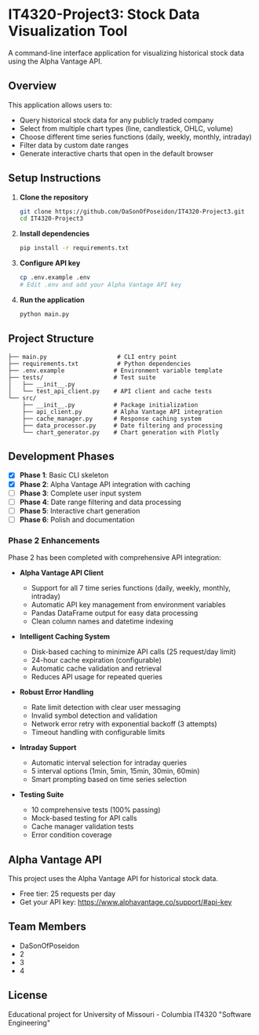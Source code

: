 # IT4320-Project3: Stock Data Visualization Tool

A command-line interface application for visualizing historical stock data using the Alpha Vantage API.

## Overview

This application allows users to:
- Query historical stock data for any publicly traded company
- Select from multiple chart types (line, candlestick, OHLC, volume)
- Choose different time series functions (daily, weekly, monthly, intraday)
- Filter data by custom date ranges
- Generate interactive charts that open in the default browser

## Setup Instructions

1. **Clone the repository**
   ```bash
   git clone https://github.com/DaSonOfPoseidon/IT4320-Project3.git
   cd IT4320-Project3
   ```

2. **Install dependencies**
   ```bash
   pip install -r requirements.txt
   ```

3. **Configure API key** 
   ```bash
   cp .env.example .env
   # Edit .env and add your Alpha Vantage API key
   ```

4. **Run the application**
   ```bash
   python main.py
   ```

## Project Structure

```
├── main.py                    # CLI entry point
├── requirements.txt           # Python dependencies
├── .env.example              # Environment variable template
├── tests/                    # Test suite
│   ├── __init__.py
│   └── test_api_client.py    # API client and cache tests
└── src/
    ├── __init__.py           # Package initialization
    ├── api_client.py         # Alpha Vantage API integration
    ├── cache_manager.py      # Response caching system
    ├── data_processor.py     # Date filtering and processing
    └── chart_generator.py    # Chart generation with Plotly
```

## Development Phases

- [x] **Phase 1**: Basic CLI skeleton
- [x] **Phase 2**: Alpha Vantage API integration with caching
- [ ] **Phase 3**: Complete user input system
- [ ] **Phase 4**: Date range filtering and data processing
- [ ] **Phase 5**: Interactive chart generation
- [ ] **Phase 6**: Polish and documentation

### Phase 2 Enhancements

Phase 2 has been completed with comprehensive API integration:

- **Alpha Vantage API Client**
  - Support for all 7 time series functions (daily, weekly, monthly, intraday)
  - Automatic API key management from environment variables
  - Pandas DataFrame output for easy data processing
  - Clean column names and datetime indexing

- **Intelligent Caching System**
  - Disk-based caching to minimize API calls (25 request/day limit)
  - 24-hour cache expiration (configurable)
  - Automatic cache validation and retrieval
  - Reduces API usage for repeated queries

- **Robust Error Handling**
  - Rate limit detection with clear user messaging
  - Invalid symbol detection and validation
  - Network error retry with exponential backoff (3 attempts)
  - Timeout handling with configurable limits

- **Intraday Support**
  - Automatic interval selection for intraday queries
  - 5 interval options (1min, 5min, 15min, 30min, 60min)
  - Smart prompting based on time series selection

- **Testing Suite**
  - 10 comprehensive tests (100% passing)
  - Mock-based testing for API calls
  - Cache manager validation tests
  - Error condition coverage

## Alpha Vantage API

This project uses the Alpha Vantage API for historical stock data.
- Free tier: 25 requests per day
- Get your API key: https://www.alphavantage.co/support/#api-key

## Team Members

- DaSonOfPoseidon
- 2
- 3
- 4

## License

Educational project for University of Missouri - Columbia IT4320 "Software Engineering"
